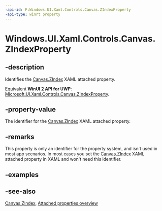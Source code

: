 ```yaml
---
-api-id: P:Windows.UI.Xaml.Controls.Canvas.ZIndexProperty
-api-type: winrt property
---
```


<!-- Property syntax
public Windows.UI.Xaml.DependencyProperty ZIndexProperty { get; }
-->

# Windows.UI.Xaml.Controls.Canvas.ZIndexProperty

## -description
Identifies the [Canvas.ZIndex](canvas_zindex.md) XAML attached property.

Equivalent **WinUI 2 API for UWP**: [Microsoft.UI.Xaml.Controls.Canvas.ZIndexProperty](/windows/winui/api/microsoft.ui.xaml.controls.canvas.zindexproperty).

## -property-value
The identifier for the [Canvas.ZIndex](canvas_zindex.md) XAML attached property.

## -remarks
This property is only an identifier for the property system, and isn't used in most app scenarios. In most cases you set the [Canvas.ZIndex](canvas_zindex.md) XAML attached property in XAML and won't need this identifier.  

## -examples

## -see-also

[Canvas.ZIndex](canvas_zindex.md), [Attached properties overview](/windows/uwp/xaml-platform/attached-properties-overview)
